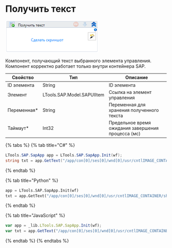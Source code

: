 # Получить текст

![](<../../../.gitbook/assets/image (304).png>)

Компонент, получающий текст выбранного элемента управления. Компонент корректно работает только внутри контейнера SAP.

| Свойство     | Тип                        | Описание                                           |
| ------------ | -------------------------- | -------------------------------------------------- |
| ID элемента  | String                     | ID элемента                                        |
| Элемент      | LTools.SAP.Model.SAPUIItem | Ссылка на элемент управления                       |
| Переменная\* | String                     | Переменная для хранения полученного текста         |
| Таймаут\*    | Int32                      | Предельное время ожидания завершения процесса (мс) |

{% tabs %}
{% tab title="C#" %}
```csharp
LTools.SAP.SapApp app = LTools.SAP.SapApp.Init(wf);
string txt = app.GetText("/app/con[0]/ses[0]/wnd[0]/usr/cntlIMAGE_CONTAINER/shellcont/shell/shellcont[0]/shell");
```
{% endtab %}

{% tab title="Python" %}
```python
app = LTools.SAP.SapApp.Init(wf)
txt = app.GetText("/app/con[0]/ses[0]/wnd[0]/usr/cntlIMAGE_CONTAINER/shellcont/shell/shellcont[0]/shell")
```
{% endtab %}

{% tab title="JavaScript" %}
```javascript
var app = _lib.LTools.SAP.SapApp.Init(wf);
var txt = app.GetText("/app/con[0]/ses[0]/wnd[0]/usr/cntlIMAGE_CONTAINER/shellcont/shell/shellcont[0]/shell");
```
{% endtab %}
{% endtabs %}
